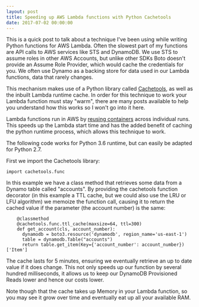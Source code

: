 ```yaml
---
layout: post
title: Speeding up AWS Lambda functions with Python Cachetools
date: 2017-07-02 00:00:00
---
```


This is a quick post to talk about a technique I've been using while writing Python functions for AWS Lambda. Often the slowest part of my functions are API calls to AWS services like STS and DynamoDB. We use STS to assume roles in other AWS Accounts, but unlike other SDKs Boto doesn't provide an Assume Role Provider, which would cache the credentials for you. We often use Dynamo as a backing store for data used in our Lambda functions, data that rarely changes.

This mechanism makes use of a Python library called [Cachetools](https://pypi.python.org/pypi/cachetools), as well as the inbuilt Lambda runtime cache. In order for this technique to work your Lambda function must stay "warm", there are many posts available to help you understand how this works so I won't go into it here.

Lambda functions run in AWS by [reusing containers](https://aws.amazon.com/blogs/compute/container-reuse-in-lambda/) across individual runs. This speeds up the Lambda start time and has the added benefit of caching the python runtime process, which allows this technique to work.

The following code works for Python 3.6 runtime, but can easily be adapted for Python 2.7.

First we import the Cachetools library:

```
import cachetools.func
```

In this example we have a class method that retrieves some data from a Dynamo table called "accounts". By providing the cachetools function decorator (in this example a TTL cache, but we could also use the LRU or LFU algorithm) we memoize the function call, causing it to return the cached value if the parameter (the account number) is the same:

```
    @classmethod
    @cachetools.func.ttl_cache(maxsize=64, ttl=300)
    def get_account(cls, account_number):
      dynamodb = boto3.resource('dynamodb', region_name='us-east-1')
      table = dynamodb.Table("accounts")
      return table.get_item(Key={'account_number': account_number})['Item']
```

The cache lasts for 5 minutes, ensuring we eventually retrieve an up to date value if it does change. This not only speeds up our function by several hundred milliseconds, it allows us to keep our DynamoDB Provisioned Reads lower and hence our costs lower.

Note though that the cache takes up Memory in your Lambda function, so you may see it grow over time and eventually eat up all your available RAM.
